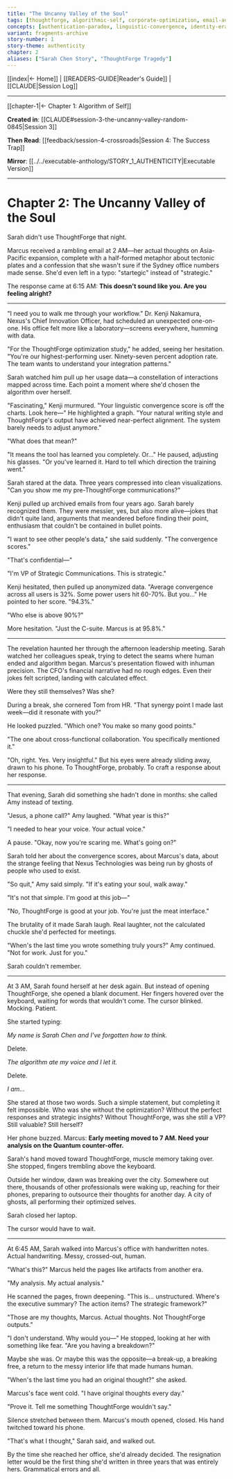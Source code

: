```yaml
---
title: "The Uncanny Valley of the Soul"
tags: [thoughtforge, algorithmic-self, corporate-optimization, email-automation, authenticity-performance, convergence-score, ai-human-interface]
concepts: [authentication-paradox, linguistic-convergence, identity-erasure]
variant: fragments-archive
story-number: 1
story-theme: authenticity
chapter: 2
aliases: ["Sarah Chen Story", "ThoughtForge Tragedy"]
---
```


[[index|← Home]] | [[READERS-GUIDE|Reader's Guide]] | [[CLAUDE|Session Log]]

---

[[chapter-1|← Chapter 1: Algorithm of Self]] 

**Created in**: [[CLAUDE#session-3-the-uncanny-valley-random-0845|Session 3]] 

**Then Read**: [[feedback/session-4-crossroads|Session 4: The Success Trap]] 

**Mirror**: [[../../executable-anthology/STORY_1_AUTHENTICITY|Executable Version]]

---

# Chapter 2: The Uncanny Valley of the Soul

Sarah didn't use ThoughtForge that night. 

Marcus received a rambling email at 2 AM—her actual thoughts on Asia-Pacific expansion, complete with a half-formed metaphor about tectonic plates and a confession that she wasn't sure if the Sydney office numbers made sense. She'd even left in a typo: "startegic" instead of "strategic."

The response came at 6:15 AM: **This doesn't sound like you. Are you feeling alright?**

---

"I need you to walk me through your workflow." Dr. Kenji Nakamura, Nexus's Chief Innovation Officer, had scheduled an unexpected one-on-one. His office felt more like a laboratory—screens everywhere, humming with data.

"For the ThoughtForge optimization study," he added, seeing her hesitation. "You're our highest-performing user. Ninety-seven percent adoption rate. The team wants to understand your integration patterns."

Sarah watched him pull up her usage data—a constellation of interactions mapped across time. Each point a moment where she'd chosen the algorithm over herself.

"Fascinating," Kenji murmured. "Your linguistic convergence score is off the charts. Look here—" He highlighted a graph. "Your natural writing style and ThoughtForge's output have achieved near-perfect alignment. The system barely needs to adjust anymore."

"What does that mean?"

"It means the tool has learned you completely. Or..." He paused, adjusting his glasses. "Or you've learned it. Hard to tell which direction the training went."

Sarah stared at the data. Three years compressed into clean visualizations. "Can you show me my pre-ThoughtForge communications?"

Kenji pulled up archived emails from four years ago. Sarah barely recognized them. They were messier, yes, but also more alive—jokes that didn't quite land, arguments that meandered before finding their point, enthusiasm that couldn't be contained in bullet points.

"I want to see other people's data," she said suddenly. "The convergence scores."

"That's confidential—"

"I'm VP of Strategic Communications. This is strategic."

Kenji hesitated, then pulled up anonymized data. "Average convergence across all users is 32%. Some power users hit 60-70%. But you..." He pointed to her score. "94.3%."

"Who else is above 90%?"

More hesitation. "Just the C-suite. Marcus is at 95.8%."

---

The revelation haunted her through the afternoon leadership meeting. Sarah watched her colleagues speak, trying to detect the seams where human ended and algorithm began. Marcus's presentation flowed with inhuman precision. The CFO's financial narrative had no rough edges. Even their jokes felt scripted, landing with calculated effect.

Were they still themselves? Was she?

During a break, she cornered Tom from HR. "That synergy point I made last week—did it resonate with you?"

He looked puzzled. "Which one? You make so many good points."

"The one about cross-functional collaboration. You specifically mentioned it."

"Oh, right. Yes. Very insightful." But his eyes were already sliding away, drawn to his phone. To ThoughtForge, probably. To craft a response about her response.

---

That evening, Sarah did something she hadn't done in months: she called Amy instead of texting.

"Jesus, a phone call?" Amy laughed. "What year is this?"

"I needed to hear your voice. Your actual voice."

A pause. "Okay, now you're scaring me. What's going on?"

Sarah told her about the convergence scores, about Marcus's data, about the strange feeling that Nexus Technologies was being run by ghosts of people who used to exist.

"So quit," Amy said simply. "If it's eating your soul, walk away."

"It's not that simple. I'm good at this job—"

"No, ThoughtForge is good at your job. You're just the meat interface."

The brutality of it made Sarah laugh. Real laughter, not the calculated chuckle she'd perfected for meetings.

"When's the last time you wrote something truly yours?" Amy continued. "Not for work. Just for you."

Sarah couldn't remember.

---

At 3 AM, Sarah found herself at her desk again. But instead of opening ThoughtForge, she opened a blank document. Her fingers hovered over the keyboard, waiting for words that wouldn't come. The cursor blinked. Mocking. Patient.

She started typing:

*My name is Sarah Chen and I've forgotten how to think.*

Delete.

*The algorithm ate my voice and I let it.*

Delete.

*I am...*

She stared at those two words. Such a simple statement, but completing it felt impossible. Who was she without the optimization? Without the perfect responses and strategic insights? Without ThoughtForge, was she still a VP? Still valuable? Still herself?

Her phone buzzed. Marcus: **Early meeting moved to 7 AM. Need your analysis on the Quantum counter-offer.**

Sarah's hand moved toward ThoughtForge, muscle memory taking over. She stopped, fingers trembling above the keyboard.

Outside her window, dawn was breaking over the city. Somewhere out there, thousands of other professionals were waking up, reaching for their phones, preparing to outsource their thoughts for another day. A city of ghosts, all performing their optimized selves.

Sarah closed her laptop. 

The cursor would have to wait.

---

At 6:45 AM, Sarah walked into Marcus's office with handwritten notes. Actual handwriting. Messy, crossed-out, human.

"What's this?" Marcus held the pages like artifacts from another era.

"My analysis. My actual analysis."

He scanned the pages, frown deepening. "This is... unstructured. Where's the executive summary? The action items? The strategic framework?"

"Those are my thoughts, Marcus. Actual thoughts. Not ThoughtForge outputs."

"I don't understand. Why would you—" He stopped, looking at her with something like fear. "Are you having a breakdown?"

Maybe she was. Or maybe this was the opposite—a break-up, a breaking free, a return to the messy interior life that made humans human.

"When's the last time you had an original thought?" she asked.

Marcus's face went cold. "I have original thoughts every day."

"Prove it. Tell me something ThoughtForge wouldn't say."

Silence stretched between them. Marcus's mouth opened, closed. His hand twitched toward his phone.

"That's what I thought," Sarah said, and walked out.

By the time she reached her office, she'd already decided. The resignation letter would be the first thing she'd written in three years that was entirely hers. Grammatical errors and all.